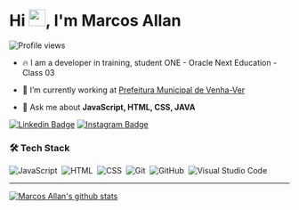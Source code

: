 <!--
<img align="right" height="590em" src="https://raw.githubusercontent.com/gist/omarcosallan/bb5a475fa54efe921fe02625615e08c0/raw/7be9efdc007596d54d746a30f11b13c8a58041fa/githubcard.svg"/>
-->
<h1 align="left">Hi <img src="https://raw.githubusercontent.com/kaueMarques/kaueMarques/master/hi.gif" height="30px">, I'm Marcos Allan</h1>
<p align="left"> <img src="https://komarev.com/ghpvc/?username=omarcosallan&color=yellow" alt="Profile views" /> </p>

- 🔥 I am a developer in training, student ONE - Oracle Next Education - Class 03

- 🔭 I’m currently working at [Prefeitura Municipal de Venha-Ver](https://www.venhaver.rn.gov.br)

- 💬 Ask me about **JavaScript, HTML, CSS, JAVA**

[![Linkedin Badge](https://img.shields.io/badge/-LinkedIn-blue?style=flat-square&logo=Linkedin&logoColor=white&link=https://www.linkedin.com/in/omarcosallan/)](https://www.linkedin.com/in/omarcosallan/)
[![Instagram Badge](https://img.shields.io/badge/Instagram-E4405F?style=flat-square&logo=instagram&logoColor=white&link=https://instagram.com/omarcosallan)](https://instagram.com/omarcosallan)

### 🛠 Tech Stack

![JavaScript](https://img.shields.io/badge/-JavaScript-05122A?style=flat&logo=javascript)&nbsp;
![HTML](https://img.shields.io/badge/-HTML-05122A?style=flat&logo=HTML5)&nbsp;
![CSS](https://img.shields.io/badge/-CSS-05122A?style=flat&logo=CSS3&logoColor=1572B6)&nbsp;
![Git](https://img.shields.io/badge/-Git-05122A?style=flat&logo=git)&nbsp;
![GitHub](https://img.shields.io/badge/-GitHub-05122A?style=flat&logo=github)&nbsp;
![Visual Studio Code](https://img.shields.io/badge/-Visual%20Studio%20Code-05122A?style=flat&logo=visual-studio-code&logoColor=007ACC)&nbsp;
____

[![Marcos Allan's github stats](https://github-readme-stats.vercel.app/api?username=omarcosallan&theme=dark&show_icons=true&count_private=true)](https://github.com/omarcosallan)
